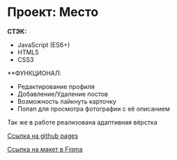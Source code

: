# Проект: Место
**СТЭК:**
* JavaScript (ES6+)
* HTML5
* CSS3

**ФУНКЦИОНАЛ:
* Редактирование профиля
* Добавление/Удаление постов
* Возможность лайкнуть карточку
* Попап для просмотра фотографии с её описанием

Так же в работе реализована адаптивная вёрстка

[Ссылка на github pages](https://korik-dev.github.io/mesto/)

[Ссылка на макет в Figma](https://www.figma.com/file/2cn9N9jSkmxD84oJik7xL7/JavaScript.-Sprint-4)
